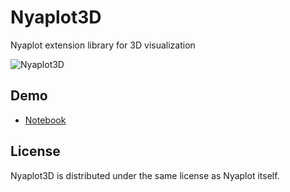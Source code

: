 # Nyaplot3D

Nyaplot extension library for 3D visualization

![Nyaplot3D](https://dl.dropboxusercontent.com/u/47978121/gsoc/nyaplot3d_top.png)

## Demo

+ [Notebook](https://nbviewer.ipython.org/github/domitry/nyaplot/blob/master/examples/notebook/3DPlot.ipynb)

## License

Nyaplot3D is distributed under the same license as Nyaplot itself.
